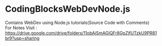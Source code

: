 # CodingBlocksWebDevNode.js
Contains WebDev using Node.js tutorials(Source Code with Comments)
<br>
For Notes Visit : https://drive.google.com/drive/folders/11obAjSmAGIQFr8GpZjfUTzkU9PR81br9?usp=sharing
